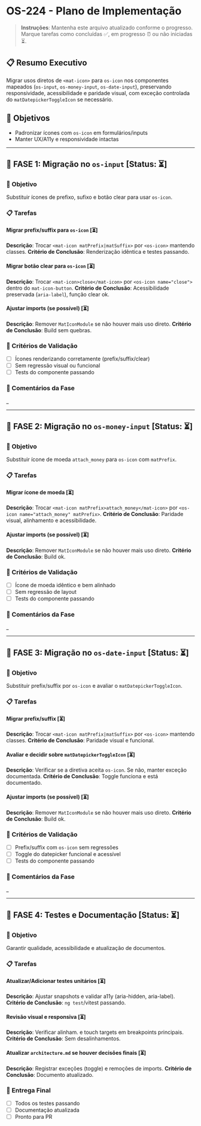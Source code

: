 # OS-224 - Plano de Implementação

> **Instruções**: Mantenha este arquivo atualizado conforme o progresso. Marque tarefas como concluídas ✅, em progresso ⏰ ou não iniciadas ⏳.

## 📋 Resumo Executivo

Migrar usos diretos de `<mat-icon>` para `os-icon` nos componentes mapeados (`os-input`, `os-money-input`, `os-date-input`), preservando responsividade, acessibilidade e paridade visual, com exceção controlada do `matDatepickerToggleIcon` se necessário.

## 🎯 Objetivos

- Padronizar ícones com `os-icon` em formulários/inputs
- Manter UX/A11y e responsividade intactas

---

## 📅 FASE 1: Migração no `os-input` [Status: ⏳]

### 🎯 Objetivo

Substituir ícones de prefixo, sufixo e botão clear para usar `os-icon`.

### 📋 Tarefas

#### Migrar prefix/suffix para `os-icon` [⏳]

**Descrição**: Trocar `<mat-icon matPrefix|matSuffix>` por `<os-icon>` mantendo classes.
**Critério de Conclusão**: Renderização idêntica e testes passando.

#### Migrar botão clear para `os-icon` [⏳]

**Descrição**: Trocar `<mat-icon>close</mat-icon>` por `<os-icon name="close">` dentro do `mat-icon-button`.
**Critério de Conclusão**: Acessibilidade preservada (`aria-label`), função clear ok.

#### Ajustar imports (se possível) [⏳]

**Descrição**: Remover `MatIconModule` se não houver mais uso direto.
**Critério de Conclusão**: Build sem quebras.

### 🧪 Critérios de Validação

- [ ] Ícones renderizando corretamente (prefix/suffix/clear)
- [ ] Sem regressão visual ou funcional
- [ ] Tests do componente passando

### 📝 Comentários da Fase

\_

---

## 📅 FASE 2: Migração no `os-money-input` [Status: ⏳]

### 🎯 Objetivo

Substituir ícone de moeda `attach_money` para `os-icon` com `matPrefix`.

### 📋 Tarefas

#### Migrar ícone de moeda [⏳]

**Descrição**: Trocar `<mat-icon matPrefix>attach_money</mat-icon>` por `<os-icon name="attach_money" matPrefix>`.
**Critério de Conclusão**: Paridade visual, alinhamento e acessibilidade.

#### Ajustar imports (se possível) [⏳]

**Descrição**: Remover `MatIconModule` se não houver mais uso direto.
**Critério de Conclusão**: Build ok.

### 🧪 Critérios de Validação

- [ ] Ícone de moeda idêntico e bem alinhado
- [ ] Sem regressão de layout
- [ ] Tests do componente passando

### 📝 Comentários da Fase

\_

---

## 📅 FASE 3: Migração no `os-date-input` [Status: ⏳]

### 🎯 Objetivo

Substituir prefix/suffix por `os-icon` e avaliar o `matDatepickerToggleIcon`.

### 📋 Tarefas

#### Migrar prefix/suffix [⏳]

**Descrição**: Trocar `<mat-icon matPrefix|matSuffix>` por `<os-icon>` mantendo classes.
**Critério de Conclusão**: Paridade visual e funcional.

#### Avaliar e decidir sobre `matDatepickerToggleIcon` [⏳]

**Descrição**: Verificar se a diretiva aceita `os-icon`. Se não, manter exceção documentada.
**Critério de Conclusão**: Toggle funciona e está documentado.

#### Ajustar imports (se possível) [⏳]

**Descrição**: Remover `MatIconModule` se não houver mais uso direto.
**Critério de Conclusão**: Build ok.

### 🧪 Critérios de Validação

- [ ] Prefix/suffix com `os-icon` sem regressões
- [ ] Toggle do datepicker funcional e acessível
- [ ] Tests do componente passando

### 📝 Comentários da Fase

\_

---

## 📅 FASE 4: Testes e Documentação [Status: ⏳]

### 🎯 Objetivo

Garantir qualidade, acessibilidade e atualização de documentos.

### 📋 Tarefas

#### Atualizar/Adicionar testes unitários [⏳]

**Descrição**: Ajustar snapshots e validar a11y (aria-hidden, aria-label).
**Critério de Conclusão**: `ng test`/vitest passando.

#### Revisão visual e responsiva [⏳]

**Descrição**: Verificar alinham. e touch targets em breakpoints principais.
**Critério de Conclusão**: Sem desalinhamentos.

#### Atualizar `architecture.md` se houver decisões finais [⏳]

**Descrição**: Registrar exceções (toggle) e remoções de imports.
**Critério de Conclusão**: Documento atualizado.

### 🏁 Entrega Final

- [ ] Todos os testes passando
- [ ] Documentação atualizada
- [ ] Pronto para PR
